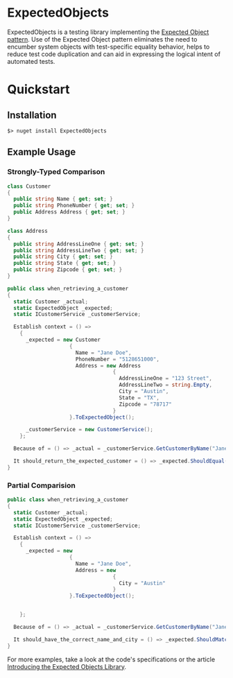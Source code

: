 # ExpectedObjects

ExpectedObjects is a testing library implementing the [Expected Object pattern](http://xunitpatterns.com/State%20Verification.html#Expected%20Object).  Use of the Expected Object pattern eliminates the need to encumber system objects with test-specific equality behavior, helps to reduce test code duplication and can aid in expressing the logical intent of automated tests.

# Quickstart
## Installation
```
$> nuget install ExpectedObjects
```

## Example Usage

### Strongly-Typed Comparison
```C#
class Customer
{
  public string Name { get; set; }
  public string PhoneNumber { get; set; }
  public Address Address { get; set; }
}

class Address
{
  public string AddressLineOne { get; set; }
  public string AddressLineTwo { get; set; }
  public string City { get; set; }
  public string State { get; set; }
  public string Zipcode { get; set; }
}
```

```C#
public class when_retrieving_a_customer
{
  static Customer _actual;
  static ExpectedObject _expected;
  static ICustomerService _customerService;

  Establish context = () =>
    {
      _expected = new Customer
                    {
                      Name = "Jane Doe",
                      PhoneNumber = "5128651000",
                      Address = new Address
                                  {
                                    AddressLineOne = "123 Street",
                                    AddressLineTwo = string.Empty,
                                    City = "Austin",
                                    State = "TX",
                                    Zipcode = "78717"
                                  }
                    }.ToExpectedObject();

      _customerService = new CustomerService();
    };

  Because of = () => _actual = _customerService.GetCustomerByName("Jane Doe");

  It should_return_the_expected_customer = () => _expected.ShouldEqual(_actual);
}
```

### Partial Comparision

```C#
public class when_retrieving_a_customer
{
  static Customer _actual;
  static ExpectedObject _expected;
  static ICustomerService _customerService;

  Establish context = () =>
    {
      _expected = new
                    {
                      Name = "Jane Doe",
                      Address = new
                                  {
                                    City = "Austin"
                                  }
                    }.ToExpectedObject();


    };

  Because of = () => _actual = _customerService.GetCustomerByName("Jane Doe");

  It should_have_the_correct_name_and_city = () => _expected.ShouldMatch(_actual);
}
```

For more examples, take a look at the code's specifications or the article [Introducing the Expected Objects Library](http://lostechies.com/derekgreer/2011/06/28/introducing-the-expected-objects-library/).
